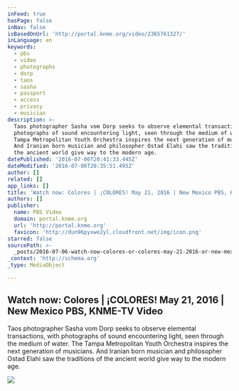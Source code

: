 ```yaml
---
inFeed: true
hasPage: false
inNav: false
isBasedOnUrl: 'http://portal.knme.org/video/2365761327/'
inLanguage: en
keywords:
  - pbs
  - video
  - photographs
  - dorp
  - taos
  - sasha
  - passport
  - access
  - privacy
  - musician
description: >-
  Taos photographer Sasha vom Dorp seeks to observe elemental transactions, with
  photographs of sound encountering light, seen through the medium of water. The
  Tampa Metropolitan Youth Orchestra inspires the next generation of musicians.
  And Iranian born musician and philosopher Ostad Elahi saw the traditions of
  the ancient world give way to the modern age.
datePublished: '2016-07-06T20:41:33.445Z'
dateModified: '2016-07-06T20:35:51.495Z'
author: []
related: []
app_links: []
title: 'Watch now: Colores | ¡COLORES! May 21, 2016 | New Mexico PBS, KNME-TV Video'
authors: []
publisher:
  name: PBS Video
  domain: portal.knme.org
  url: 'http://portal.knme.org'
  favicon: 'http://dun96pyxwe2yl.cloudfront.net/img/icon.png'
starred: false
sourcePath: >-
  _posts/2016-07-06-watch-now-colores-or-colores-may-21-2016-or-new-mexico-pbs.md
_context: 'http://schema.org'
_type: MediaObject

---
```

<article style=""><h1>Watch now: Colores | ¡COLORES! May 21, 2016 | New Mexico PBS, KNME-TV Video</h1><p>Taos photographer Sasha vom Dorp seeks to observe elemental transactions, with photographs of sound encountering light, seen through the medium of water. The Tampa Metropolitan Youth Orchestra inspires the next generation of musicians. And Iranian born musician and philosopher Ostad Elahi saw the traditions of the ancient world give way to the modern age.</p><img src="http://image.pbs.org/video-assets/KNME/colores/223507/images/mezzanine_576.jpg" /></article>